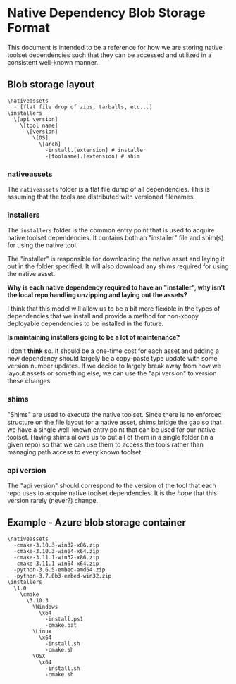 # Native Dependency Blob Storage Format

This document is intended to be a reference for how we are storing native toolset dependencies such that they can be accessed and utilized in a consistent well-known manner.

## Blob storage layout

```Text
\nativeassets
  - [flat file drop of zips, tarballs, etc...]
\installers
  \[api version]
    \[tool name]
      \[version]
        \[OS]
          \[arch]
            -install.[extension] # installer
            -[toolname].[extension] # shim
```

### nativeassets

The `nativeassets` folder is a flat file dump of all dependencies.  This is assuming that the tools are distributed with versioned filenames.

### installers

The `installers` folder is the common entry point that is used to acquire native toolset dependencies.  It contains both an "installer" file and shim(s) for using the native tool.

The "installer" is responsible for downloading the native asset and laying it out in the folder specified.  It will also download any shims required for using the native asset.

**Why is each native dependency required to have an "installer", why isn't the local repo handling unzipping and laying out the assets?**

I think that this model will allow us to be a bit more flexible in the types of dependencies that we install and provide a method for non-xcopy deployable dependencies to be installed in the future.

**Is maintaining installers going to be a lot of maintenance?**

I don't **think** so.  It should be a one-time cost for each asset and adding a new dependency should largely be a copy-paste type update with some version number updates.  If we decide to largely break away from how we layout assets or something else, we can use the "api version" to version these changes.

### shims

"Shims" are used to execute the native toolset.  Since there is no enforced structure on the file layout for a native asset, shims bridge the gap so that we have a single well-known entry point that can be used for our native toolset.  Having shims allows us to put all of them in a single folder (in a given repo) so that we can use them to access the tools rather than managing path access to every known toolset.

### api version

The "api version" should correspond to the version of the tool that each repo uses to acquire native toolset dependencies.  It is the *hope* that this version rarely (never?) change.

## Example - Azure blob storage container

```Text
\nativeassets
  -cmake-3.10.3-win32-x86.zip
  -cmake-3.10.3-win64-x64.zip
  -cmake-3.11.1-win32-x86.zip
  -cmake-3.11.1-win64-x64.zip
  -python-3.6.5-embed-amd64.zip
  -python-3.7.0b3-embed-win32.zip
\installers
  \1.0
    \cmake
      \3.10.3
        \Windows
          \x64
            -install.ps1
            -cmake.bat
        \Linux
          \x64
            -install.sh
            -cmake.sh
        \OSX
          \x64
            -install.sh
            -cmake.sh
```
